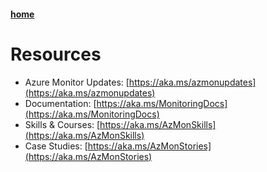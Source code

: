#### [home](README.md)

# Resources

* Azure Monitor Updates: [https://aka.ms/azmonupdates](https://aka.ms/azmonupdates)
* Documentation: [https://aka.ms/MonitoringDocs](https://aka.ms/MonitoringDocs)
* Skills & Courses: [https://aka.ms/AzMonSkills](https://aka.ms/AzMonSkills)
* Case Studies: [https://aka.ms/AzMonStories](https://aka.ms/AzMonStories)
